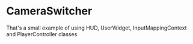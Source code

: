 # CameraSwitcher

That's a small example of using HUD, UserWidget, InputMappingContext and PlayerController classes
